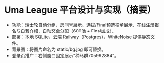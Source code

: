 
# Uma League 平台设计与实现（摘要）
- 功能：瑞士轮自动分组、房间号展示、选拔/Final预选榜单展示、在线注册报名与自我介绍、自动奖金分配（600池 + Final加成）。
- 部署：本地 SQLite，云端 Railway（Postgres），WhiteNoise 提供静态文件。
- 背景图：将图片命名为 static/bg.jpg 即可替换。
- 登录页推广：右侧窗口固定展示“种马群705992884”。
